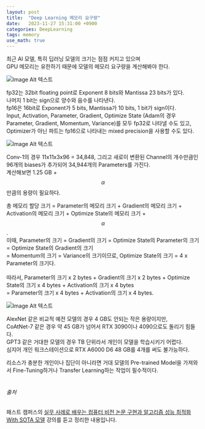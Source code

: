 ```yaml
---
layout: post
title:  "Deep Learning 메모리 요구량"
date:   2023-11-27 15:31:00 +0900
categories: DeepLearning
tags: memory
use_math: true
---
```


최근 AI 모델, 특히 딥러닝 모델의 크기는 점점 커지고 있으며  
GPU 메모리는 유한하기 때문에 모델의 메모리 요구량을 계산해봐야 한다.



![Image Alt 텍스트]({{site.url}}/assets/images/Memory_requirements_0.PNG )

fp32는 32bit floating point로 Exponent 8 bits와 Mantissa 23 bits가 있다.  
나머지 1 bit는 sign으로 양수와 음수를 나타낸다.  
fp16은 16bit로 Exponent가 5 bits, Mantissa가 10 bits, 1 bit가 sign이다.  
Input, Activation, Parameter, Gradient, Optimize State (Adam의 경우 Parameter, Gradient, Momentum, Variance)를 모두 fp32로 나타낼 수도 있고,  
Optimizer가 아닌 파트는 fp16으로 나타내는 mixed precision을 사용할 수도 있다.  

![Image Alt 텍스트]({{site.url}}/assets/images/Memory_requirements_1.PNG )

Conv-1의 경우 11x11x3x96 = 34,848, 
그리고 새로이 변환된 Channel의 개수만큼인 96개의  biases가 추가되어 34,944개의 Parameters를 가진다.  
계산해보면 1.25 GB + $$\alpha$$만큼의 용량이 필요하다.  

총 메모리 할당 크기 = Parameter의 메모리 크기 + Gradient의 메모리 크기 + Activation의 메모리 크기 + Optimize State의 메모리 크기 + $$\alpha$$.<br>
이때, Parameter의 크기 = Gradient의 크기 = Optimize State의 Parameter의 크기 = Optimize State의 Gradient의 크기 <br> 
= Momentum의 크기 = Variance의 크기이므로, Optimize State의 크기 = 4 x Parameter의 크기다. <br>  
따라서, Parameter의 크기 x 2 bytes + Gradient의 크기 x 2 bytes + Optimize State의 크기 x 4 bytes + Activation의 크기 x 4 bytes <br>
= Parameter의 크기 x 4 bytes + Activation의 크기 x 4 bytes.

![Image Alt 텍스트]({{site.url}}/assets/images/Memory_requirements_2.PNG )

AlexNet 같은 비교적 예전 모델의 경우 4 GB도 안되는 작은 용량이지만,  
CoAtNet-7 같은 경우 약 45 GB가 넘어서 RTX 3090이나 4090으로도 돌리기 힘들다.  
GPT3 같은 거대한 모델의 경우 TB 단위라서 개인이 모델을 학습시키기 어렵다.  
심지어 개인 워크스테이션으로 RTX A6000 D6 48 GB를 4개를 써도 불가능하다.  

리소스가 충분한 개인이나 집단이 아니라면 거대 모델의 Pre-trained Model을 가져와서 Fine-Tuning하거나 Transfer Learning하는 작업이 필수적이다.
<br>
<br>

###### 출처  
패스트 캠퍼스의 [실무 사례로 배우는 컴퓨터 비전 논문 구현과 알고리즘 성능 최적화 With SOTA 모델](https://fastcampus.co.kr/data_online_sota) 강의를 듣고 정리한 내용입니다.
<br>

